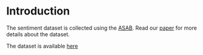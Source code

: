 # Introduction
The sentiment dataset is collected using the [ASAB](https://github.com/uhh-lt/ASAB). Read our [paper](https://aclanthology.org/2020.coling-main.91/) for more details about the dataset.

The dataset is available [here](https://github.com/uhh-lt/ASAB/tree/main/data)
